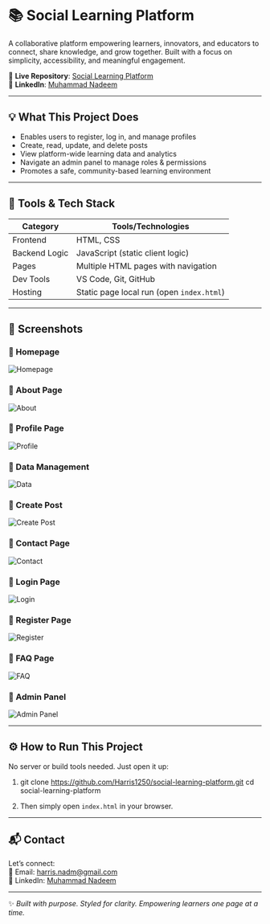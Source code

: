 # 📚 Social Learning Platform

A collaborative platform empowering learners, innovators, and educators to connect, share knowledge, and grow together. Built with a focus on simplicity, accessibility, and meaningful engagement.

🔗 **Live Repository**: [Social Learning Platform](https://github.com/Harris1250/social-learning-platform)  
🔗 **LinkedIn**: [Muhammad Nadeem](https://www.linkedin.com/in/muhammad-nadeem-977683251/)

---

## 💡 What This Project Does

- Enables users to register, log in, and manage profiles
- Create, read, update, and delete posts
- View platform-wide learning data and analytics
- Navigate an admin panel to manage roles & permissions
- Promotes a safe, community-based learning environment

---

## 🧠 Tools & Tech Stack

| Category       | Tools/Technologies         |
|----------------|-----------------------------|
| Frontend       | HTML, CSS                  |
| Backend Logic  | JavaScript (static client logic) |
| Pages          | Multiple HTML pages with navigation |
| Dev Tools      | VS Code, Git, GitHub        |
| Hosting        | Static page local run (open `index.html`) |

---

## 📸 Screenshots

### 🔹 Homepage  
![Homepage](public/screenshots/homepage.png)

### 🔹 About Page  
![About](public/screenshots/about.png)

### 🔹 Profile Page  
![Profile](public/screenshots/profile.png)

### 🔹 Data Management  
![Data](public/screenshots/data.png)

### 🔹 Create Post  
![Create Post](public/screenshots/create-post.png)

### 🔹 Contact Page  
![Contact](public/screenshots/contact.png)

### 🔹 Login Page  
![Login](public/screenshots/login.png)

### 🔹 Register Page  
![Register](public/screenshots/register.png)

### 🔹 FAQ Page  
![FAQ](public/screenshots/faq.png)

### 🔹 Admin Panel  
![Admin Panel](public/screenshots/admin-panel.png)

---

## ⚙️ How to Run This Project

No server or build tools needed. Just open it up:

1. git clone https://github.com/Harris1250/social-learning-platform.git
cd social-learning-platform


2. Then simply open `index.html` in your browser.

---

## 📬 Contact

Let’s connect:  
📧 Email: harris.nadm@gmail.com  
🔗 LinkedIn: [Muhammad Nadeem](https://www.linkedin.com/in/muhammad-nadeem-977683251/)

---

✨ _Built with purpose. Styled for clarity. Empowering learners one page at a time._
